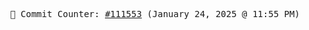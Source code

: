 <p align="center">
    <samp>
        📮 Commit Counter: <a href="https://github.com/Javascript-void0/Javascript-void0/commits/main">#111553</a> (January 24, 2025 @ 11:55 PM)
    </samp>
</p>